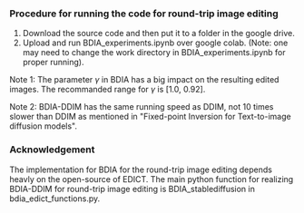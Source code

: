 
### Procedure for running the code for round-trip image editing
1. Download the source code and then put it to a folder in the google drive. 
2. Upload and run BDIA_experiments.ipynb over google colab. (Note: one may need to change the work directory in BDIA_experiments.ipynb for proper running).  
   
Note 1: The parameter $\gamma$ in BDIA has a big impact on the resulting edited images. The recommanded range for $\gamma$ is [1.0, 0.92]. 

Note 2: BDIA-DDIM has the same running speed as DDIM, not 10 times slower than DDIM as mentioned in "Fixed-point Inversion for Text-to-image diffusion models". 

### Acknowledgement
The implementation for BDIA for the round-trip image editing depends heavly on the open-source of EDICT. The main python function for realizing BDIA-DDIM for round-trip image editing is BDIA_stablediffusion in bdia_edict_functions.py.   

